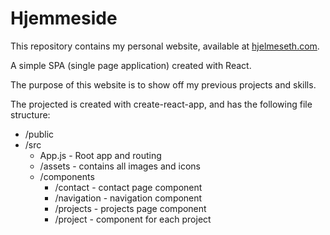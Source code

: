 # Hjemmeside

This repository contains my personal website, available at [hjelmeseth.com](www.hjelmeseth.com).

A simple SPA (single page application) created with React.

The purpose of this website is to show off my previous projects and skills.

The projected is created with create-react-app, and has the following file structure:

- /public
- /src
  - App.js - Root app and routing
  - /assets - contains all images and icons
  - /components
    - /contact - contact page component
    - /navigation - navigation component
    - /projects - projects page component
    - /project - component for each project
